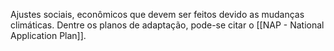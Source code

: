 Ajustes sociais, econômicos que devem ser feitos devido as mudanças climáticas. Dentre os planos de adaptação, pode-se citar o [[NAP - National Application Plan]].